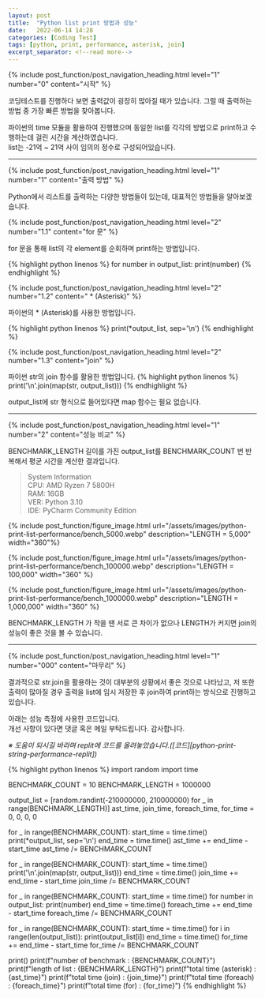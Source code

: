 ```yaml
---
layout: post
title:  "Python list print 방법과 성능"
date:   2022-06-14 14:28
categories: [Coding Test]
tags: [python, print, performance, asterisk, join]
excerpt_separator: <!--read more-->
---
```



<!-- header for toc -->
{% include post_function/post_navigation_heading.html level="1" number="0" content="시작" %}

<!--start excerpt-->
코딩테스트를 진행하다 보면 출력값이 굉장히 많아질 때가 있습니다. 그럴 때 출력하는 방법 중 가장 빠른 방법을 찾아봅니다.
<!--read more-->

파이썬의 time 모듈을 활용하여 진행했으며 동일한 list를 각각의 방법으로 print하고 수행하는데 걸린 시간을 계산하였습니다.  
list는 -21억 ~ 21억 사이 임의의 정수로 구성되어있습니다.


----


<!-- include for toc -->
{% include post_function/post_navigation_heading.html level="1" number="1" content="출력 방법" %}

Python에서 리스트를 출력하는 다양한 방법들이 있는데, 대표적인 방법들을 알아보겠습니다.


<!-- include for toc -->
{% include post_function/post_navigation_heading.html level="2" number="1.1" content="for 문" %}

for 문을 통해 list의 각 element를 순회하며 print하는 방법입니다.

{% highlight python linenos %}
for number in output_list:
    print(number)
{% endhighlight %}


<!-- include for toc -->
{% include post_function/post_navigation_heading.html level="2" number="1.2" content=" * (Asterisk)" %}

파이썬의 * (Asterisk)를 사용한 방법입니다.

{% highlight python linenos %}
print(*output_list, sep='\n')
{% endhighlight %}


<!-- include for toc -->
{% include post_function/post_navigation_heading.html level="2" number="1.3" content="join" %}

파이썬 str의 join 함수를 활용한 방법입니다.
{% highlight python linenos %}
print('\n'.join(map(str, output_list)))
{% endhighlight %}

output_list에 str 형식으로 들어있다면 map 함수는 필요 없습니다.


----


<!-- include for toc -->
{% include post_function/post_navigation_heading.html level="1" number="2" content="성능 비교" %}

BENCHMARK_LENGTH 길이를 가진 output_list를 BENCHMARK_COUNT 번 반복해서 평균 시간을 계산한 결과입니다.

> System Information  
> CPU: AMD Ryzen 7 5800H  
> RAM: 16GB  
> VER: Python 3.10  
> IDE: PyCharm Community Edition

<!-- include for image -->
{% include post_function/figure_image.html url="/assets/images/python-print-list-performance/bench_5000.webp" description="LENGTH = 5,000" width="360"%}

<!-- include for image -->
{% include post_function/figure_image.html url="/assets/images/python-print-list-performance/bench_100000.webp" description="LENGTH = 100,000" width="360" %}

<!-- include for image -->
{% include post_function/figure_image.html url="/assets/images/python-print-list-performance/bench_1000000.webp" description="LENGTH = 1,000,000" width="360" %}

BENCHMARK_LENGTH 가 작을 땐 서로 큰 차이가 없으나 LENGTH가 커지면 join의 성능이 좋은 것을 볼 수 있습니다.


----


<!-- include for toc -->
{% include post_function/post_navigation_heading.html level="1" number="000" content="마무리" %}

결과적으로 str.join을 활용하는 것이 대부분의 상황에서 좋은 것으로 나타났고,
저 또한 출력이 많아질 경우 출력을 list에 임시 저장한 후 join하여 print하는 방식으로 진행하고 있습니다.

아래는 성능 측정에 사용한 코드입니다.  
개선 사항이 있다면 댓글 혹은 메일 부탁드립니다. 감사합니다.

*※ 도움이 되시길 바라며 replit에 코드를 올려놓았습니다.([코드][python-print-string-performance-replit])*

{% highlight python linenos %}
import random
import time

BENCHMARK_COUNT = 10
BENCHMARK_LENGTH = 1000000

output_list = [random.randint(-210000000, 210000000) for _ in range(BENCHMARK_LENGTH)]
ast_time, join_time, foreach_time, for_time = 0, 0, 0, 0

for _ in range(BENCHMARK_COUNT):
    start_time = time.time()
    print(*output_list, sep='\n')
    end_time = time.time()
    ast_time += end_time - start_time
ast_time /= BENCHMARK_COUNT

for _ in range(BENCHMARK_COUNT):
    start_time = time.time()
    print('\n'.join(map(str, output_list)))
    end_time = time.time()
    join_time += end_time - start_time
join_time /= BENCHMARK_COUNT

for _ in range(BENCHMARK_COUNT):
    start_time = time.time()
    for number in output_list:
        print(number)
    end_time = time.time()
    foreach_time += end_time - start_time
foreach_time /= BENCHMARK_COUNT

for _ in range(BENCHMARK_COUNT):
    start_time = time.time()
    for i in range(len(output_list)):
        print(output_list[i])
    end_time = time.time()
    for_time += end_time - start_time
for_time /= BENCHMARK_COUNT

print()
print(f"number of benchmark   : {BENCHMARK_COUNT}")
print(f"length of list        : {BENCHMARK_LENGTH}")
print(f"total time (asterisk) : {ast_time}")
print(f"total time (join)     : {join_time}")
print(f"total time (foreach)  : {foreach_time}")
print(f"total time (for)      : {for_time}")
{% endhighlight %}




[python-print-list-performance-replit]: https://replit.com/@GiGong/GiGong-Blog-Sources#print-list-benchmark.py
